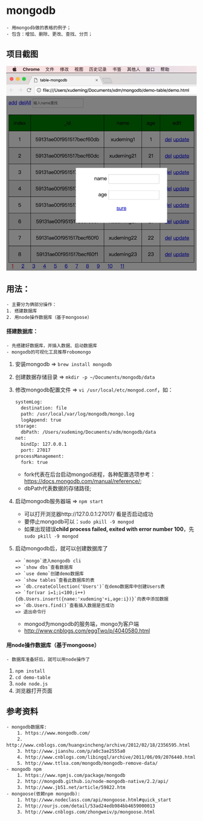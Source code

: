 # mongodb
	- 用mongodb做的表格的例子；
	- 包含：增加、删除、更改、查找、分页；

## 项目截图
![Alt mongodb table](./table.jpeg "mongodb table")


## 用法：
	- 主要分为俩部分操作：
	1. 搭建数据库
	2. 用node操作数据库（基于mongoose）
#### 搭建数据库：
	- 先搭建好数据库，并插入数据、启动数据库
	- mongodb的可视化工具推荐robomongo
1. 安装mongodb => `brew install mongodb`
2. 创建数据存储目录 => `mkdir -p ~/Documents/mongodb/data`
3. 修改mongodb配置文件 => `vi /usr/local/etc/mongod.conf`，如：

	```
	systemLog:
	  destination: file
	  path: /usr/local/var/log/mongodb/mongo.log
	  logAppend: true
	storage:
	  dbPath: /Users/xudeming/Documents/xdm/mongodb/data
	net:
	  bindIp: 127.0.0.1
	  port: 27017
	processManagement:
	  fork: true
	```
	- fork代表在后台启动mongod进程，各种配置选项参考：https://docs.mongodb.com/manual/reference/;
	- dbPath代表数据的存储路径;
	
4. 启动mongodb服务器端 => `npm start`
	- 可以打开浏览器http://127.0.0.1:27017/ 看是否启动成功
	- 要停止mongodb可以：`sudo pkill -9 mongod`
	- 如果出现错误**child process failed, exited with error number 100**，先`sudo pkill -9 mongod`
5. 启动mongodb后，就可以创建数据库了 

	```
	=> `mongo`进入mongodb cli 
	=> `show dbs`查看数据库
	=> `use demo`创建demo数据库 
	=> `show tables`查看此数据库的表
	=> `db.createCollection('Users')`在demo数据库中创建Users表 
	=> `for(var i=1;i<100;i++){db.Users.insert({name:'xudeming'+i,age:i})}`向表中添加数据
	=> `db.Users.find()`查看插入数据是否成功
	=> 退出命令行
	```
	
	- mongod为mongodb的服务端，mongo为客户端
	- http://www.cnblogs.com/eggTwo/p/4040580.html
	
#### 用node操作数据库（基于mongoose）
	- 数据库准备好后，就可以用node操作了
1. `npm install`
2. `cd demo-table`
3. `node node.js`
4. 浏览器打开页面


## 参考资料
	- mongodb数据库:
		1. https://www.mongodb.com/
		2. http://www.cnblogs.com/huangxincheng/archive/2012/02/18/2356595.html
		3. http://www.jianshu.com/p/a0c3ae2555a0
		4. http://www.cnblogs.com/libingql/archive/2011/06/09/2076440.html
		5. http://www.ttlsa.com/mongodb/mongodb-remove-data/
	- mongodb npm
		1. https://www.npmjs.com/package/mongodb
		2. http://mongodb.github.io/node-mongodb-native/2.2/api/
		3. http://www.jb51.net/article/59822.htm
	- mongoose(依赖npm mongodb):
		1. http://www.nodeclass.com/api/mongoose.html#quick_start
		2. http://ourjs.com/detail/53ad24edb984bb4659000013
		3. http://www.cnblogs.com/zhongweiv/p/mongoose.html
